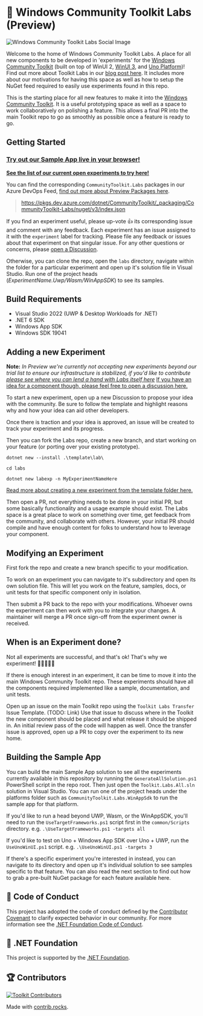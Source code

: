 
# 🧪 Windows Community Toolkit Labs (Preview)

![Windows Community Toolkit Labs Social Image](common/ToolkitLabsSocial.png)

Welcome to the home of Windows Community Toolkit Labs. A place for all new components to be developed in 'experiments' for the [Windows Community Toolkit](https://aka.ms/windowstoolkitdocs) (built on top of WinUI 2, [WinUI 3](https://aka.ms/winui3), and [Uno Platform](https://platform.uno))! Find out more about Toolkit Labs in our [blog post here](https://devblogs.microsoft.com/ifdef-windows/announcing-the-windows-community-toolkit-labs/). It includes more about our motivations for having this space as well as how to setup the NuGet feed required to easily use experiments found in this repo.

This is the starting place for all new features to make it into the [Windows Community Toolkit](https://aka.ms/wct). It is a useful prototyping space as well as a space to work collaboratively on polishing a feature. This allows a final PR into the main Toolkit repo to go as smoothly as possible once a feature is ready to go.

## Getting Started

### [Try out our Sample App live in your browser!](https://toolkitlabs.dev)

**[See the list of our current open experiments to try here!](https://github.com/CommunityToolkit/Labs-Windows/issues?q=is%3Aopen+is%3Aissue+label%3A%22experiment+%3Atest_tube%3A%22)**

You can find the corresponding `CommunityToolkit.Labs` packages in our Azure DevOps Feed, [find out more about Preview Packages here](https://aka.ms/toolkit/wiki/previewpackages).

> <https://pkgs.dev.azure.com/dotnet/CommunityToolkit/_packaging/CommunityToolkit-Labs/nuget/v3/index.json>

If you find an experiment useful, please up-vote 👍 its corresponding issue and comment with any feedback. Each experiment has an issue assigned to it with the `experiment` label for tracking. Please file any feedback or issues about that experiment on that singular issue. For any other questions or concerns, please [open a Discussion](https://github.com/CommunityToolkit/Labs-Windows/discussions).

Otherwise, you can clone the repo, open the `labs` directory, navigate within the folder for a particular experiment and open up it's solution file in Visual Studio. Run one of the project heads (_ExperimentName.Uwp/Wasm/WinAppSDK_) to see its samples.

## Build Requirements

- Visual Studio 2022 (UWP & Desktop Workloads for .NET)
- .NET 6 SDK
- Windows App SDK
- Windows SDK 19041

## Adding a new Experiment

**Note:** _In Preview we're currently not accepting new experiments beyond our trial list to ensure our infrastructure is stabilized, if you'd like to contribute [please see where you can lend a hand with Labs itself here](https://github.com/CommunityToolkit/Labs-Windows/issues?q=is%3Aopen+is%3Aissue+label%3A%22help+wanted%22)_ [If you have an idea for a component though, please feel free to open a discussion here.](https://github.com/CommunityToolkit/Labs-Windows/discussions?discussions_q=category%3AExperiments+category%3A%22Ideas%22+)

To start a new experiment, open up a new Discussion to propose your idea with the community. Be sure to follow the template and highlight reasons why and how your idea can aid other developers.

Once there is traction and your idea is approved, an issue will be created to track your experiment and its progress.

Then you can fork the Labs repo, create a new branch, and start working on your feature (or porting over your existing prototype).

```ascii
dotnet new --install .\template\lab\

cd labs

dotnet new labexp -n MyExperimentNameHere
```

[Read more about creating a new experiment from the template folder here.](https://github.com/CommunityToolkit/Labs-Windows/tree/main/template)

Then open a PR, not everything needs to be done in your initial PR, but some basically functionality and a usage example should exist. The Labs space is a great place to work on something over time, get feedback from the community, and collaborate with others. However, your initial PR should compile and have enough content for folks to understand how to leverage your component.

## Modifying an Experiment

First fork the repo and create a new branch specific to your modification.

To work on an experiment you can navigate to it's subdirectory and open its own solution file. This will let you work on the feature, samples, docs, or unit tests for that specific component only in isolation.

Then submit a PR back to the repo with your modifications. Whoever owns the experiment can then work with you to integrate your changes. A maintainer will merge a PR once sign-off from the experiment owner is received.

## When is an Experiment done?

Not all experiments are successful, and that's ok! That's why we experiment! 👨‍🔬🔬👩‍🔬

If there is enough interest in an experiment, it can be time to move it into the main Windows Community Toolkit repo. These experiments should have all the components required implemented like a sample, documentation, and unit tests.

Open up an issue on the main Toolkit repo using the `Toolkit Labs Transfer` Issue Template. (TODO: Link) Use that issue to discuss where in the Toolkit the new component should be placed and what release it should be shipped in. An initial review pass of the code will happen as well. Once the transfer issue is approved, open up a PR to copy over the experiment to its new home.

## Building the Sample App

You can build the main Sample App solution to see all the experiments currently available in this repository by running the `GenerateAllSolution.ps1` PowerShell script in the repo root. Then just open the `Toolkit.Labs.All.sln` solution in Visual Studio. You can run one of the project heads under the platforms folder such as `CommunityToolkit.Labs.WinAppSdk` to run the sample app for that platform.

If you'd like to run a head beyond UWP, Wasm, or the WinAppSDK, you'll need to run the `UseTargetFrameworks.ps1` script first in the `common/Scripts` directory. e.g. `.\UseTargetFrameworks.ps1 -targets all`

If you'd like to test on Uno + Windows App SDK over Uno + UWP, run the `UseUnoWinUI.ps1` script. e.g. `.\UseUnoWinUI.ps1 -targets 3`

If there's a specific experiment you're interested in instead, you can navigate to its directory and open up it's individual solution to see samples specific to that feature. You can also read the next section to find out how to grab a pre-built NuGet package for each feature available here.

## 📄 Code of Conduct

This project has adopted the code of conduct defined by the [Contributor Covenant](http://contributor-covenant.org/)
to clarify expected behavior in our community.
For more information see the [.NET Foundation Code of Conduct](CODE_OF_CONDUCT.md).

## 🏢 .NET Foundation

This project is supported by the [.NET Foundation](http://dotnetfoundation.org).

## 🏆 Contributors

[![Toolkit Contributors](https://contrib.rocks/image?repo=CommunityToolkit/Labs-Windows)](https://github.com/CommunityToolkit/Labs-Windows/graphs/contributors)

Made with [contrib.rocks](https://contrib.rocks).
